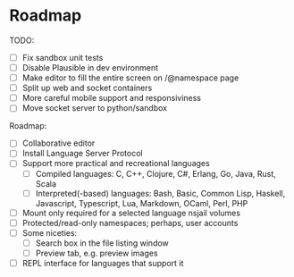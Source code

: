 # Roadmap

TODO:

- [ ] Fix sandbox unit tests
- [ ] Disable Plausible in dev environment
- [ ] Make editor to fill the entire screen on /@namespace page
- [ ] Split up web and socket containers
- [ ] More careful mobile support and responsiviness
- [ ] Move socket server to python/sandbox

Roadmap:

- [ ] Collaborative editor
- [ ] Install Language Server Protocol
- [ ] Support more practical and recreational languages
  - [ ] Compiled languages: C, C++, Clojure, C#, Erlang, Go, Java,
        Rust, Scala
  - [ ] Interpreted(-based) languages: Bash, Basic, Common Lisp, Haskell,
        Javascript, Typescript, Lua, Markdown, OCaml, Perl, PHP
- [ ] Mount only required for a selected language nsjail volumes
- [ ] Protected/read-only namespaces; perhaps, user accounts
- [ ] Some niceties:
  - [ ] Search box in the file listing window
  - [ ] Preview tab, e.g. preview images
- [ ] REPL interface for languages that support it

